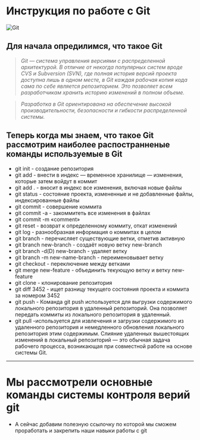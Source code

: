 
# Инструкция по работе с Git
![Git](https://upload.wikimedia.org/wikipedia/commons/thumb/e/e0/Git-logo.svg/640px-Git-logo.svg.png "система контроля версий")
## Для начала опредилимся, что такое Git
> *Git — система управления версиями с распределенной архитектурой. В отличие от некогда популярных систем вроде CVS и Subversion (SVN), где полная история версий проекта доступна лишь в одном месте, в Git каждая рабочая копия кода сама по себе является репозиторием. Это позволяет всем разработчикам хранить историю изменений в полном объеме.*

> *Разработка в Git ориентирована на обеспечение высокой производительности, безопасности и гибкости распределенной системы.*

## Теперь когда мы знаем, что такое Git рассмотрим наиболее распостранненые команды используемые в Git

* git init - создание репозитория
* git add - внести в индекс — временное хранилище — изменения, которые затем войдут в коммит
* git add . - вносит в индекс все изменения, включая новые файлы
* git status - состояние проекта, измененные и не добавленные файлы, индексированные файлы
* git commit - совершение коммита
* git commit -a - закоммитеть все изменения в файлах
* git commit -m «comment»
* git reset - возврат к определенному коммиту, откат изменений
* git log - разнообразная информация о коммитах в целом
* git branch - перечисляет существующие ветки, отметив активную
* git branch new-branch - cоздаёт новую ветку new-branch
* git branch -d(D) new-branch - удаляет ветку
* git branch -m new-name-branch - переименовывает ветку
* git checkout - переключение между ветками
* git merge new-feature - объединить текующую ветку и ветку new-feature
* git clone - клонирование репозитория
* git diff 3452 - ищет разницу текущего состояния проекта и коммита за номером 3452
* git push - Команда git push используется для выгрузки содержимого локального репозитория в удаленный репозиторий. Она позволяет передать коммиты из локального репозитория в удаленный.
* git pull -используется для извлечения и загрузки содержимого из удаленного репозитория и немедленного обновления локального репозитория этим содержимым. Слияние удаленных вышестоящих изменений в локальный репозиторий — это обычная задача рабочего процесса, возникающая при совместной работе на основе системы Git.
***

# Мы рассмотрели основные команды  системы контроля верий git
* А сейчас добавим полезную ссылочку по которой мы сможем проработать и закрепить наши навыки работы с git 

